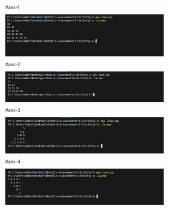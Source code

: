 #ans-1

<img src="img/ans1.png">

#ans-2

<img src="img/ans2.png">

#ans-3

<img src="img/ans3.png">

#ans-4

<img src="img/ans4.png">